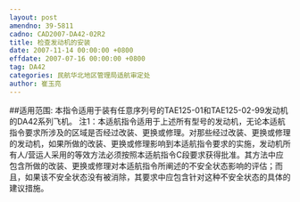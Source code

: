 ```yaml
---
layout: post
amendno: 39-5811
cadno: CAD2007-DA42-02R2
title: 检查发动机的安装
date: 2007-11-14 00:00:00 +0800
effdate: 2007-07-16 00:00:00 +0800
tag: DA42
categories: 民航华北地区管理局适航审定处
author: 崔玉亮
---
```


##适用范围:
本指令适用于装有任意序列号的TAE125-01和TAE125-02-99发动机的DA42系列飞机。
注1：本适航指令适用于上述所有型号的发动机，无论本适航指令要求所涉及的区域是否经过改装、更换或修理。对那些经过改装、更换或修理的发动机，如果所做的改装、更换或修理影响到本适航指令要求的实施，发动机所有人/营运人采用的等效方法必须按照本适航指令C段要求获得批准。其方法中应包含所做的改装、更换或修理对本适航指令所阐述的不安全状态影响的评估；而且，如果该不安全状态没有被消除，其要求中应包含针对这种不安全状态的具体的建议措施。

